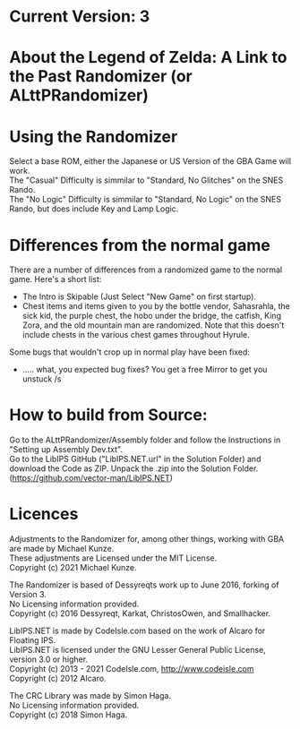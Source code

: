 # Current Version: 3

# About the Legend of Zelda: A Link to the Past Randomizer (or ALttPRandomizer)

# Using the Randomizer
Select a base ROM, either the Japanese or US Version of the GBA Game will work.  
The "Casual" Difficulty is simmilar to "Standard, No Glitches" on the SNES Rando.  
The "No Logic" Difficulty is simmilar to "Standard, No Logic" on the SNES Rando, but does include Key and Lamp Logic.  

# Differences from the normal game
There are a number of differences from a randomized game to the normal game. Here's a short list:  
- The Intro is Skipable (Just Select "New Game" on first startup).  
- Chest items and items given to you by the bottle vendor, Sahasrahla, the sick kid, the purple chest, the hobo under the bridge, the catfish, King Zora, and the old mountain man are randomized. Note that this doesn't include chests in the various chest games throughout Hyrule.  

Some bugs that wouldn't crop up in normal play have been fixed:  
- ..... what, you expected bug fixes? You get a free Mirror to get you unstuck /s  




# How to build from Source:
Go to the ALttPRandomizer/Assembly folder and follow the Instructions in "Setting up Assembly Dev.txt".  
Go to the LibIPS GitHub ("LibIPS.NET.url" in the Solution Folder) and download the Code as ZIP. Unpack the .zip into the Solution Folder.  
	(https://github.com/vector-man/LibIPS.NET)  

# Licences
Adjustments to the Randomizer for, among other things, working with GBA are made by Michael Kunze.  
These adjustments are Licensed under the MIT License.  
Copyright (c) 2021 Michael Kunze.  

The Randomizer is based of Dessyreqts work up to June 2016, forking of Version 3.  
No Licensing information provided.  
Copyright (c) 2016 Dessyreqt, Karkat, ChristosOwen, and Smallhacker.  

LibIPS.NET is made by CodeIsle.com based on the work of Alcaro for Floating IPS.  
LibIPS.NET is licensed under the GNU Lesser General Public License, version 3.0 or higher.  
Copyright (c) 2013 - 2021 CodeIsle.com, http://www.codeisle.com  
Copyright (c) 2012 Alcaro.  

The CRC Library was made by Simon Haga.  
No Licensing information provided.  
Copyright (c) 2018 Simon Haga.  
